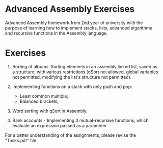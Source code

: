 # Advanced Assembly Exercises

Advanced Assembly homework from 2nd year of university with the purpose of learning how to implement stacks, lists, advanced algorithms and recursive functions in the Assembly language.

# Exercises

1. Sorting of albums: Sorting elements in an assembly linked list, saved as a structure, with various restrictions (qSort not allowed, global variables not permitted, modifying the list's structure not permitted).

2. Implementing functions on a stack with only push and pop:
    - Least common multiple;
    - Balanced brackets;

3. Word sorting with qSort in Assembly.

4. Bank accounts - Implementing 3 mutual-recursive functions, which evaluate an expression passed as a parameter.

For a better understanding of the assignments, please revise the "Tasks.pdf" file.
